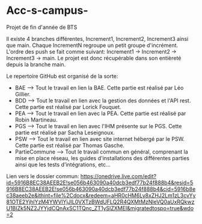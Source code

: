 # Acc-s-campus-
Projet de fin d'année de BTS

Il existe 4 branches différentes, Increment1, Increment2, Increment3 ainsi que main. Chaque IncrementN regroupe un petit groupe d'incrément. L'ordre des push se fait comme suivant:
Increment1 -> Increment2 -> Increment3 -> main.
Le projet est donc récupérable dans son entièreté depuis la branche main.

Le repertoire GitHub est organisé de la sorte:
  - BAE --> Tout le travail en lien la BAE. Cette partie est réalisé par Léo Gillier.
  - BDD --> Tout le travail en lien avec la gestion des données et l'API rest. Cette partie est réalisé par Lorick Fouquet.
  - PEA --> Tout le travail en lien avec la PEA. Cette partie est réalisé par Robin Martineau.
  - PGS --> Tout le travail en lien avec l'IHM présente sur le PGS. Cette partie est réalisé par Sacha Leseignoux.
  - PSW --> Tout le travail en lien avec site internet hébergé par le PSW. Cette partie est réalisé par Thomas Gasche.
  - PartieCommune --> Tout le travail commun en général, comprenant la mise en place réseau, les guides d'installations des différentes parties ainsi que les tests d'intégrations, etc...

Lien vers le dossier commun: https://onedrive.live.com/edit?id=5916B8EC38AEEB2E!se056b463090a40dcb3edf77b24f888b4&resid=5916B8EC38AEEB2E!se056b463090a40dcb3edf77b24f888b4&cid=5916b8ec38aeeb2e&ithint=file%2Cdocx&redeem=aHR0cHM6Ly8xZHJ2Lm1zL3cvYy81OTE2YjhlYzM4YWVlYjJlL0VXTzBWdUFLQ2R4QXMtMzNleVQ0aUxRQkwzU1BIZk5NZ2JYYjdCQnAxSC1TQnc_ZT1ySlZXMEI&migratedtospo=true&wdo=2

